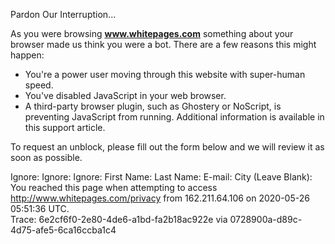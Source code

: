 Pardon Our Interruption...

As you were browsing **www.whitepages.com** something about your browser made us think you were a bot. There are a few reasons this might happen:

*   You're a power user moving through this website with super-human speed.
*   You've disabled JavaScript in your web browser.
*   A third-party browser plugin, such as Ghostery or NoScript, is preventing JavaScript from running. Additional information is available in this support article.

To request an unblock, please fill out the form below and we will review it as soon as possible.

Ignore: Ignore: Ignore: First Name: Last Name: E-mail: City (Leave Blank): You reached this page when attempting to access http://www.whitepages.com/privacy from 162.211.64.106 on 2020-05-26 05:51:36 UTC.  
Trace: 6e2cf6f0-2e80-4de6-a1bd-fa2b18ac922e via 0728900a-d89c-4d75-afe5-6ca16ccba1c4
